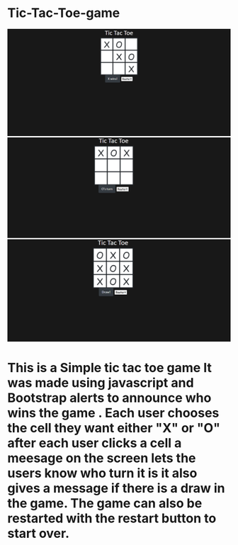 # Tic-Tac-Toe-game

<img src = "screencapture-file-C-Users-devon-Promineo-Tic-Tac-Toe-game-game-html-2022-11-14-13_27_53.png">
<img src = "turns.png">
<img src = "Screenshot 2022-11-14 134014.png">
 


<h1> This is a Simple tic tac toe game It was made using javascript and Bootstrap alerts 
to announce who wins the game . Each user chooses the cell they want either "X" or "O" after 
each user clicks a cell  a meesage on the screen lets the users know who turn it is it also gives 
a message if there is a draw in the game. The game can also be restarted with the restart button to start over.<h1>
